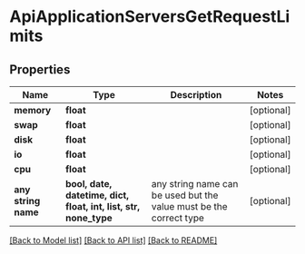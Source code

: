 # ApiApplicationServersGetRequestLimits


## Properties
Name | Type | Description | Notes
------------ | ------------- | ------------- | -------------
**memory** | **float** |  | [optional] 
**swap** | **float** |  | [optional] 
**disk** | **float** |  | [optional] 
**io** | **float** |  | [optional] 
**cpu** | **float** |  | [optional] 
**any string name** | **bool, date, datetime, dict, float, int, list, str, none_type** | any string name can be used but the value must be the correct type | [optional]

[[Back to Model list]](../README.md#documentation-for-models) [[Back to API list]](../README.md#documentation-for-api-endpoints) [[Back to README]](../README.md)



